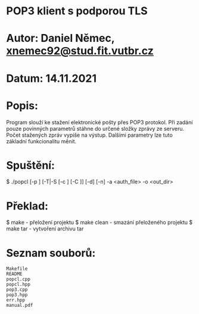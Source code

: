 # POP3 klient s podporou TLS
# Autor: Daniel Němec, xnemec92@stud.fit.vutbr.cz
# Datum: 14.11.2021

# Popis:
  Program slouží ke stažení elektronické pošty přes POP3 protokol. Při zadání pouze povinných parametrů
  stáhne do určené složky zprávy ze serveru. Počet stažených zpráv vypíše na výstup. 
  Dalšími parametry lze tuto základní funkcionalitu měnit.

# Spuštění:
  $ ./popcl <server> [-p <port>] [-T|-S [-c <certfile>] [-C <certaddr>]] [-d] [-n] -a <auth_file> -o <out_dir>

# Překlad:
  $ make         - přeložení projektu
  $ make clean   - smazání přeloženého projektu
  $ make tar     - vytvoření archivu tar

# Seznam souborů:
    Makefile
    README
    popcl.cpp
    popcl.hpp
    pop3.cpp
    pop3.hpp
    err.hpp
    manual.pdf